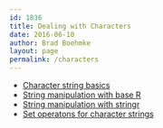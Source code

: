```yaml
---
id: 1836
title: Dealing with Characters
date: 2016-06-10
author: Brad Boehmke
layout: page
permalink: /characters
---
```


- [Character string basics](character_basics)
- [String manipulation with base R](string_manipulation_baseR)
- [String manipulation with stringr](string_manipulation_stringR)
- [Set operatons for character strings](set_operations)

